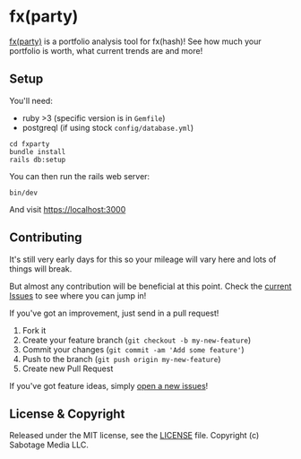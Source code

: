 # fx(party)

[fx(party)](https://fxparty.xyz) is a portfolio analysis tool for fx(hash)! See how much your portfolio is worth, what current trends are and more!

## Setup

You'll need:

- ruby >3 (specific version is in `Gemfile`)
- postgreql (if using stock `config/database.yml`)

```shell
cd fxparty
bundle install
rails db:setup
```

You can then run the rails web server:

```shell
bin/dev
```

And visit [https://localhost:3000](https://localhost:3000)

## Contributing

It's still very early days for this so your mileage will vary here and lots of things will break.

But almost any contribution will be beneficial at this point. Check the [current Issues](https://github.com/Shpigford/fxparty/issues) to see where you can jump in!

If you've got an improvement, just send in a pull request!

1. Fork it
2. Create your feature branch (`git checkout -b my-new-feature`)
3. Commit your changes (`git commit -am 'Add some feature'`)
4. Push to the branch (`git push origin my-new-feature`)
5. Create new Pull Request

If you've got feature ideas, simply [open a new issues](https://github.com/Shpigford/fxparty/issues/new)!

## License & Copyright

Released under the MIT license, see the [LICENSE](https://github.com/Shpigford/fxparty/blob/main/LICENSE) file. Copyright (c) Sabotage Media LLC.
